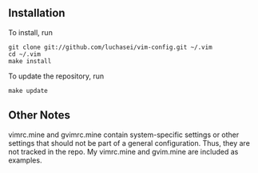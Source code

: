 Installation
------------

To install, run

    git clone git://github.com/luchasei/vim-config.git ~/.vim
    cd ~/.vim
    make install

To update the repository, run

    make update

Other Notes
------------

vimrc.mine and gvimrc.mine contain system-specific settings or other settings
that should not be part of a general configuration. Thus, they are not tracked
in the repo. My vimrc.mine and gvim.mine are included as examples.
